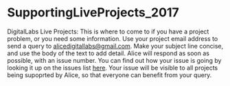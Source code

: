 # SupportingLiveProjects_2017
DigitalLabs Live Projects: This is where to come to if you have a project problem, or you need some information. Use your project email address to send a query to alicedigitallabs@gmail.com. Make your subject line concise, and use the body of the text to add detail. Alice will respond as soon as possible, with an issue number. You can find out how your issue is going by looking it up on the issues list [here](https://github.com/AliceDigitalLabs/SupportingLiveProjects_2017/issues). Your issue will be visible to all projects being supoprted by Alice, so that everyone can benefit from your query.
